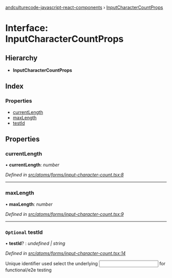 [andculturecode-javascript-react-components](../README.md) › [InputCharacterCountProps](inputcharactercountprops.md)

# Interface: InputCharacterCountProps

## Hierarchy

* **InputCharacterCountProps**

## Index

### Properties

* [currentLength](inputcharactercountprops.md#currentlength)
* [maxLength](inputcharactercountprops.md#maxlength)
* [testId](inputcharactercountprops.md#optional-testid)

## Properties

###  currentLength

• **currentLength**: *number*

*Defined in [src/atoms/forms/input-character-count.tsx:8](https://github.com/AndcultureCode/AndcultureCode.JavaScript.React.Components/blob/3b573d9/src/atoms/forms/input-character-count.tsx#L8)*

___

###  maxLength

• **maxLength**: *number*

*Defined in [src/atoms/forms/input-character-count.tsx:9](https://github.com/AndcultureCode/AndcultureCode.JavaScript.React.Components/blob/3b573d9/src/atoms/forms/input-character-count.tsx#L9)*

___

### `Optional` testId

• **testId**? : *undefined | string*

*Defined in [src/atoms/forms/input-character-count.tsx:14](https://github.com/AndcultureCode/AndcultureCode.JavaScript.React.Components/blob/3b573d9/src/atoms/forms/input-character-count.tsx#L14)*

Unique identifier used select the underlying <input> for functional/e2e testing
